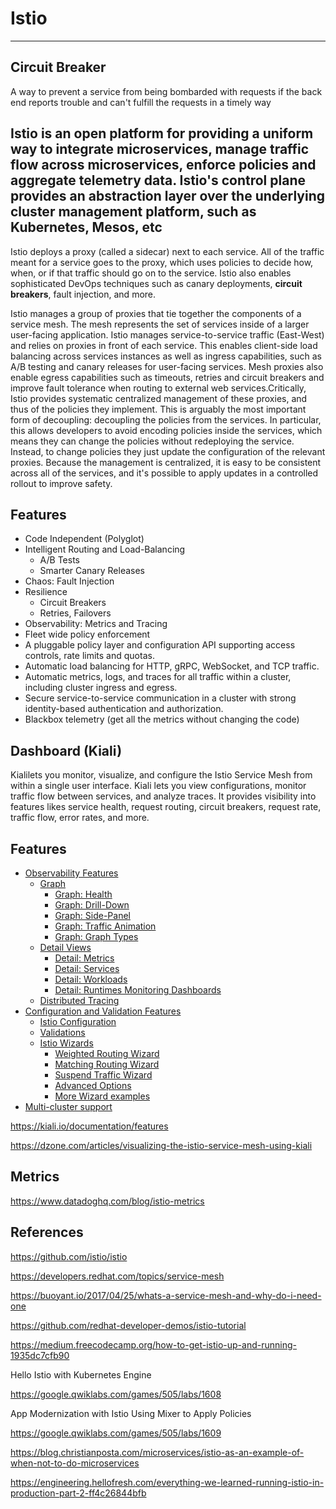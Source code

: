 # Istio

---

## Circuit Breaker

A way to prevent a service from being bombarded with requests if the back end reports trouble and can't fulfill the requests in a timely way

## Istio is an open platform for providing a uniform way to integrate microservices, manage traffic flow across microservices, enforce policies and aggregate telemetry data. Istio's control plane provides an abstraction layer over the underlying cluster management platform, such as Kubernetes, Mesos, etc

Istio deploys a proxy (called a sidecar) next to each service. All of the traffic meant for a service goes to the proxy, which uses policies to decide how, when, or if that traffic should go on to the service. Istio also enables sophisticated DevOps techniques such as canary deployments, **circuit breakers**, fault injection, and more.

Istio manages a group of proxies that tie together the components of a service mesh. The mesh represents the set of services inside of a larger user-facing application. Istio manages service-to-service traffic (East-West) and relies on proxies in front of each service. This enables client-side load balancing across services instances as well as ingress capabilities, such as A/B testing and canary releases for user-facing services. Mesh proxies also enable egress capabilities such as timeouts, retries and circuit breakers and improve fault tolerance when routing to external web services.Critically, Istio provides systematic centralized management of these proxies, and thus of the policies they implement. This is arguably the most important form of decoupling: decoupling the policies from the services. In particular, this allows developers to avoid encoding policies inside the services, which means they can change the policies without redeploying the service. Instead, to change policies they just update the configuration of the relevant proxies. Because the management is centralized, it is easy to be consistent across all of the services, and it's possible to apply updates in a controlled rollout to improve safety.

## Features

- Code Independent (Polyglot)
- Intelligent Routing and Load-Balancing
  - A/B Tests
  - Smarter Canary Releases
- Chaos: Fault Injection
- Resilience
  - Circuit Breakers
  - Retries, Failovers
- Observability: Metrics and Tracing
- Fleet wide policy enforcement
- A pluggable policy layer and configuration API supporting access controls, rate limits and quotas.
- Automatic load balancing for HTTP, gRPC, WebSocket, and TCP traffic.
- Automatic metrics, logs, and traces for all traffic within a cluster, including cluster ingress and egress.
- Secure service-to-service communication in a cluster with strong identity-based authentication and authorization.
- Blackbox telemetry (get all the metrics without changing the code)

## Dashboard (Kiali)

Kialilets you monitor, visualize, and configure the Istio Service Mesh from within a single user interface. Kiali lets you view configurations, monitor traffic flow between services, and analyze traces. It provides visibility into features likes service health, request routing, circuit breakers, request rate, traffic flow, error rates, and more.

## Features

- [Observability Features](https://kiali.io/documentation/features/#_observability_features)
  - [Graph](https://kiali.io/documentation/features/#_graph)
    - [Graph: Health](https://kiali.io/documentation/features/#_graph_health)
    - [Graph: Drill-Down](https://kiali.io/documentation/features/#_graph_drill_down)
    - [Graph: Side-Panel](https://kiali.io/documentation/features/#_graph_side_panel)
    - [Graph: Traffic Animation](https://kiali.io/documentation/features/#_graph_traffic_animation)
    - [Graph: Graph Types](https://kiali.io/documentation/features/#_graph_graph_types)
  - [Detail Views](https://kiali.io/documentation/features/#_detail_views)
    - [Detail: Metrics](https://kiali.io/documentation/features/#_detail_metrics)
    - [Detail: Services](https://kiali.io/documentation/features/#_detail_services)
    - [Detail: Workloads](https://kiali.io/documentation/features/#_detail_workloads)
    - [Detail: Runtimes Monitoring Dashboards](https://kiali.io/documentation/features/#_detail_runtimes_monitoring_dashboards)
  - [Distributed Tracing](https://kiali.io/documentation/features/#_distributed_tracing)
- [Configuration and Validation Features](https://kiali.io/documentation/features/#_configuration_and_validation_features)
  - [Istio Configuration](https://kiali.io/documentation/features/#_istio_configuration)
  - [Validations](https://kiali.io/documentation/features/#_validations)
  - [Istio Wizards](https://kiali.io/documentation/features/#_istio_wizards)
    - [Weighted Routing Wizard](https://kiali.io/documentation/features/#_weighted_routing_wizard)
    - [Matching Routing Wizard](https://kiali.io/documentation/features/#_matching_routing_wizard)
    - [Suspend Traffic Wizard](https://kiali.io/documentation/features/#_suspend_traffic_wizard)
    - [Advanced Options](https://kiali.io/documentation/features/#_advanced_options)
    - [More Wizard examples](https://kiali.io/documentation/features/#_more_wizard_examples)
- [Multi-cluster support](https://kiali.io/documentation/features/#_multi_cluster_support)

<https://kiali.io/documentation/features>

<https://dzone.com/articles/visualizing-the-istio-service-mesh-using-kiali>

## Metrics

<https://www.datadoghq.com/blog/istio-metrics>

## References

<https://github.com/istio/istio>

<https://developers.redhat.com/topics/service-mesh>

<https://buoyant.io/2017/04/25/whats-a-service-mesh-and-why-do-i-need-one>

<https://github.com/redhat-developer-demos/istio-tutorial>

<https://medium.freecodecamp.org/how-to-get-istio-up-and-running-1935dc7cfb90>

Hello Istio with Kubernetes Engine

<https://google.qwiklabs.com/games/505/labs/1608>

App Modernization with Istio Using Mixer to Apply Policies

<https://google.qwiklabs.com/games/505/labs/1609>

<https://blog.christianposta.com/microservices/istio-as-an-example-of-when-not-to-do-microservices>

<https://engineering.hellofresh.com/everything-we-learned-running-istio-in-production-part-2-ff4c26844bfb>
